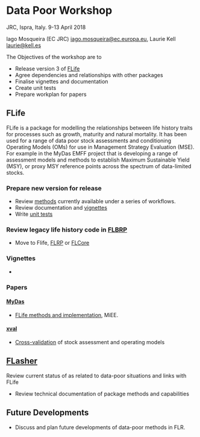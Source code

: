 # Data Poor Workshop

JRC, Ispra, Italy. 9-13 April 2018
  
Iago Mosqueira (EC JRC) iago.mosqueira@ec.europa.eu, Laurie Kell laurie@kell.es

The Objectives of the workshop are to 

+ Release version 3 of [FLife](http://www.flr-project.org/FLife/) 
+ Agree dependencies and relationships with other packages
+ Finalise vignettes and documentation
+ Create unit tests
+ Prepare workplan for papers

## FLife

FLife is a package for modelling  the relationships between life history traits for processes such as growth, maturity and natural mortality. It has been used for a range of data poor stock assessments and conditioning Operating Models (OMs) for use in Management Strategy Evaluation (MSE). For example in the MyDas EMFF project that is developing a range of assessment models and methods to establish Maximum Sustainable Yield (MSY), or proxy MSY reference points across the spectrum of data-limited stocks. 


### Prepare new version for release
+ Review [methods](http://www.flr-project.org/FLife/) currently available under a series of workflows.
+ Review documentation and [vignettes]()
+ Write [unit tests]()

### Review legacy life history code in [FLBRP](http://www.flr-project.org/FLBRP) 
+ Move to Flife, [FLRP](http://www.flr-project.org/FLRP) or [FLCore](http://www.flr-project.org/FLCore)

### Vignettes
+ []()

### Papers
#### [MyDas](https://github.com/laurieKell/mydas/wiki/Papers])
+ [FLife methods and implementation](https://github.com/laurieKell/mydas/wiki/Papers), MiEE.

#### [xval](https://github.com/laurieKell/xval/wiki)
+ [Cross-validation](https://github.com/laurieKell/xval/wiki) of stock assessment and operating models

## [FLasher](http://www.flr-project.org/FLasher)
Review current status of as related to data-poor situations and links with FLife
+ Review technical documentation of package methods and capabilities

## Future Developments
+ Discuss and plan future developments of data-poor methods in FLR.
